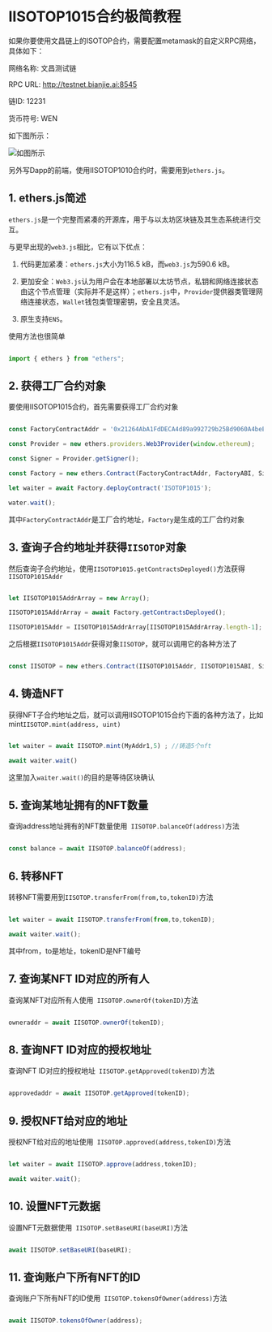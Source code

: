 ﻿#  IISOTOP1015合约极简教程


如果你要使用文昌链上的ISOTOP合约，需要配置metamask的自定义RPC网络，具体如下：

网络名称:   文昌测试链

RPC URL:    http://testnet.bianjie.ai:8545

链ID:   12231

货币符号:   WEN


如下图所示：

![如图所示](https://upload.cc/i1/2022/11/23/2ThL60.png)


另外写Dapp的前端，使用IISOTOP1010合约时，需要用到`ethers.js`。


##  1. ethers.js简述

`ethers.js`是一个完整而紧凑的开源库，用于与以太坊区块链及其生态系统进行交互。

与更早出现的`web3.js`相比，它有以下优点：

1. 代码更加紧凑：`ethers.js`大小为116.5 kB，而`web3.js`为590.6 kB。

2. 更加安全：`Web3.js`认为用户会在本地部署以太坊节点，私钥和网络连接状态由这个节点管理（实际并不是这样）；`ethers.js`中，`Provider`提供器类管理网络连接状态，`Wallet`钱包类管理密钥，安全且灵活。

3. 原生支持`ENS`。

使用方法也很简单

``` js

import { ethers } from "ethers";

```

##  2. 获得工厂合约对象

要使用IISOTOP1015合约，首先需要获得工厂合约对象

```javascript

const FactoryContractAddr = '0x21264AbA1FdDECA4d89a992729b25Bd9060A4beE';

const Provider = new ethers.providers.Web3Provider(window.ethereum);

const Signer = Provider.getSigner();

const Factory = new ethers.Contract(FactoryContractAddr, FactoryABI, Signer);

let waiter = await Factory.deployContract('ISOTOP1015');

water.wait();

```

其中`FactoryContractAddr`是工厂合约地址，`Factory`是生成的工厂合约对象

##  3. 查询子合约地址并获得`IISOTOP`对象

然后查询子合约地址，使用`IISOTOP1015.getContractsDeployed()`方法获得`IISOTOP1015Addr`

```js

let IISOTOP1015AddrArray = new Array();

IISOTOP1015AddrArray = await Factory.getContractsDeployed();

IISOTOP1015Addr = IISOTOP1015AddrArray[IISOTOP1015AddrArray.length-1];

```

之后根据`IISOTOP1015Addr`获得对象`IISOTOP`，就可以调用它的各种方法了

```js

const IISOTOP = new ethers.Contract(IISOTOP1015Addr, IISOTOP1015ABI, Signer);

```

##  4. 铸造NFT

获得NFT子合约地址之后，就可以调用IISOTOP1015合约下面的各种方法了，比如mint`IISOTOP.mint(address, uint) `

```js

let waiter = await IISOTOP.mint(MyAddr1,5) ; //铸造5个nft

await waiter.wait()

```

这里加入`waiter.wait()`的目的是等待区块确认

##  5. 查询某地址拥有的NFT数量

查询address地址拥有的NFT数量使用` IISOTOP.balanceOf(address)`方法

```js

const balance = await IISOTOP.balanceOf(address);

```

##  6. 转移NFT

转移NFT需要用到`IISOTOP.transferFrom(from,to,tokenID)`方法

```js

let waiter = await IISOTOP.transferFrom(from,to,tokenID);

await waiter.wait();

```

其中from，to是地址，tokenID是NFT编号

##  7. 查询某NFT ID对应的所有人

查询某NFT对应所有人使用` IISOTOP.ownerOf(tokenID)`方法

```js

owneraddr = await IISOTOP.ownerOf(tokenID);

```

##  8. 查询NFT ID对应的授权地址

查询NFT ID对应的授权地址` IISOTOP.getApproved(tokenID)`方法

```js

approvedaddr = await IISOTOP.getApproved(tokenID);

```

## 9. 授权NFT给对应的地址

授权NFT给对应的地址使用` IISOTOP.approved(address,tokenID)`方法

```js

let waiter = await IISOTOP.approve(address,tokenID);

await waiter.wait();

```

##  10. 设置NFT元数据

设置NFT元数据使用` IISOTOP.setBaseURI(baseURI)`方法

```js

await IISOTOP.setBaseURI(baseURI);

```

##  11. 查询账户下所有NFT的ID

查询账户下所有NFT的ID使用` IISOTOP.tokensOfOwner(address)`方法

```js

await IISOTOP.tokensOfOwner(address);

```
